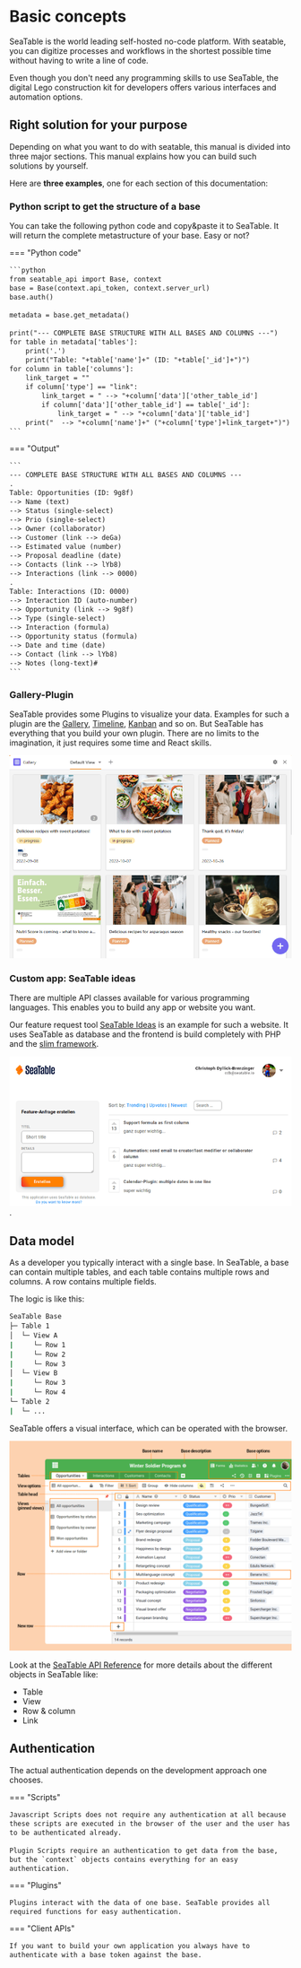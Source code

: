 # Basic concepts

SeaTable is the world leading self-hosted no-code platform. With seatable, you can digitize processes and workflows in the shortest possible time without having to write a line of code.

Even though you don't need any programming skills to use SeaTable, the digital Lego construction kit for developers offers various interfaces and automation options.

## Right solution for your purpose

Depending on what you want to do with seatable, this manual is divided into three major sections. This manual explains how you can build such solutions by yourself.

Here are **three examples**, one for each section of this documentation:

### Python script to get the structure of a base

You can take the following python code and copy&paste it to SeaTable. It will return the complete metastructure of your base. Easy or not?

=== "Python code"

    ```python
    from seatable_api import Base, context
    base = Base(context.api_token, context.server_url)
    base.auth()

    metadata = base.get_metadata()

    print("--- COMPLETE BASE STRUCTURE WITH ALL BASES AND COLUMNS ---")
    for table in metadata['tables']:
        print('.')
        print("Table: "+table['name']+" (ID: "+table['_id']+")")
    for column in table['columns']:
        link_target = ""
        if column['type'] == "link":
            link_target = " --> "+column['data']['other_table_id']
            if column['data']['other_table_id'] == table['_id']:
                link_target = " --> "+column['data']['table_id']
        print("  --> "+column['name']+" ("+column['type']+link_target+")")
    ```

=== "Output"

    ```
    --- COMPLETE BASE STRUCTURE WITH ALL BASES AND COLUMNS ---
    .
    Table: Opportunities (ID: 9g8f)
    --> Name (text)
    --> Status (single-select)
    --> Prio (single-select)
    --> Owner (collaborator)
    --> Customer (link --> deGa)
    --> Estimated value (number)
    --> Proposal deadline (date)
    --> Contacts (link --> lYb8)
    --> Interactions (link --> 0000)
    .
    Table: Interactions (ID: 0000)
    --> Interaction ID (auto-number)
    --> Opportunity (link --> 9g8f)
    --> Type (single-select)
    --> Interaction (formula)
    --> Opportunity status (formula)
    --> Date and time (date)
    --> Contact (link --> lYb8)
    --> Notes (long-text)#
    ```

### Gallery-Plugin

SeaTable provides some Plugins to visualize your data. Examples for such a plugin are the [Gallery](https://seatable.com/help/anleitung-zum-galerie-plugin/), [Timeline](https://seatable.com/help/anleitung-zum-timeline-plugin/), [Kanban](https://seatable.com/help/anleitung-zum-kanban-plugin/) and so on. But SeaTable has everything that you build your own plugin. There are no limits to the imagination, it just requires some time and React skills.

![Screenshot of the Galery Plugin](/media/gallery.png)

### Custom app: SeaTable ideas

There are multiple API classes available for various programming languages. This enables you to build any app or website you want.

Our feature request tool [SeaTable Ideas](https://ideas.seatable.com) is an example for such a website. It uses SeaTable as database and the frontend is build completely with PHP and the [slim framework](https://www.slimframework.com/).

![Screenshot of ideas.seatable.com](/media/ideas.png).

## Data model

As a developer you typically interact with a single base. In SeaTable, a base can contain multiple tables, and each table contains multiple rows and columns. A row contains multiple fields.

The logic is like this:

```sh
SeaTable Base
├─ Table 1
│  └─ View A
|     └─ Row 1
|     └─ Row 2
|     └─ Row 3
│  └─ View B
|     └─ Row 3
|     └─ Row 4
└─ Table 2
|  └─ ...
```

SeaTable offers a visual interface, which can be operated with the browser.

![Screenshot of a SeaTable base](/media/elements_seatable_base.png)

Look at the [SeaTable API Reference](https://api.seatable.com/reference/models) for more details about the different objects in SeaTable like:

- Table
- View
- Row & column
- Link

## Authentication

The actual authentication depends on the development approach one chooses.

=== "Scripts"

    Javascript Scripts does not require any authentication at all because these scripts are executed in the browser of the user and the user has to be authenticated already.

    Plugin Scripts require an authentication to get data from the base, but the `context` objects contains everything for an easy authentication.

=== "Plugins"

    Plugins interact with the data of one base. SeaTable provides all required functions for easy authentication.

=== "Client APIs"

    If you want to build your own application you always have to authenticate with a base token against the base.
